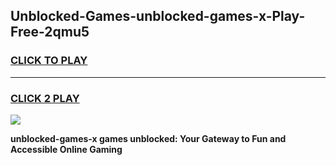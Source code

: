 
## Unblocked-Games-unblocked-games-x-Play-Free-2qmu5
<h3>
<a href="https://premium76.site?title=unblocked-games-x&ref=23A">CLICK TO PLAY</a></h3>
<hr>

<h3>
<a href="https://premium76.site?title=unblocked-games-x&ref=23A">CLICK 2 PLAY</a>
  
</h3>

<a href="https://premium76.site?title=unblocked-games-x&ref=23A"><img src="https://clearcache.store/games.png"></a>


**unblocked-games-x games unblocked: Your Gateway to Fun and Accessible Online Gaming**

